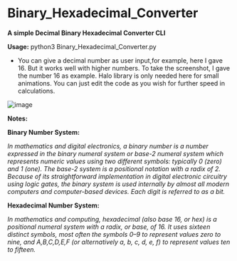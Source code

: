 # Binary_Hexadecimal_Converter
**A simple Decimal Binary Hexadecimal Converter CLI**

**Usage:**
python3 Binary_Hexadecimal_Converter.py

- You can give a decimal number as user input,for example, here I gave 16. But it works well with higher numbers. To take the screenshot, I gave the number 16 as example. Halo library is only needed here for small animations. You can just edit the code as you wish for further speed in calculations.

![image](https://user-images.githubusercontent.com/59505246/139154974-09d4e516-6f08-442d-ab73-6b6ac3fe2fd8.png)


**Notes:**

**Binary Number System:**

*In mathematics and digital electronics, a binary number is a number expressed in the binary numeral system or base-2 numeral system which represents numeric values using two different symbols: typically 0 (zero) and 1 (one). The base-2 system is a positional notation with a radix of 2. Because of its straightforward implementation in digital electronic circuitry using logic gates, the binary system is used internally by almost all modern computers and computer-based devices. Each digit is referred to as a bit.*

**Hexadecimal Number System:**

*In mathematics and computing, hexadecimal (also base 16, or hex) is a positional numeral system with a radix, or base, of 16. It uses sixteen distinct symbols, most often the symbols 0–9 to represent values zero to nine, and A,B,C,D,E,F (or alternatively a, b, c, d, e, f) to represent values ten to fifteen.*
